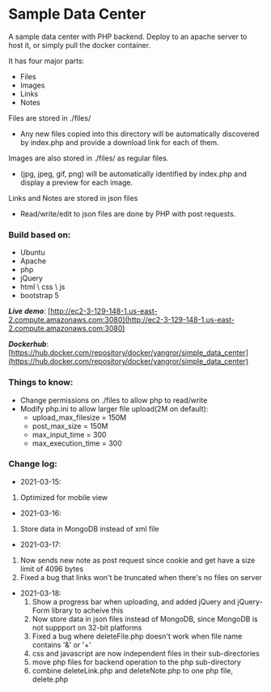 # Sample Data Center

A sample data center with PHP backend. Deploy to an apache server to host it, or simply pull the docker container. 

It has four major parts:

 - Files
 - Images
 - Links
 - Notes

Files are stored in ./files/

 - Any new files copied into this directory will be automatically discovered by index.php and provide a download link for each of them.

Images are also stored in ./files/ as regular files.

 - (jpg, jpeg, gif, png) will be automatically identified by index.php and display a preview for each image.

Links and Notes are stored in json files

  - Read/write/edit to json files are done by PHP with post requests.


### Build based on:
 - Ubuntu
 - Apache
 - php
 - jQuery
 - html \ css \ js
 - bootstrap 5


***Live demo***: [http://ec2-3-129-148-1.us-east-2.compute.amazonaws.com:3080](http://ec2-3-129-148-1.us-east-2.compute.amazonaws.com:3080)

***Dockerhub***: [https://hub.docker.com/repository/docker/yangror/simple_data_center](https://hub.docker.com/repository/docker/yangror/simple_data_center)

### Things to know:
 - Change permissions on ./files to allow php to read/write
 - Modify php.ini to allow larger file upload(2M on default):
    - upload_max_filesize = 150M
    - post_max_size = 150M
    - max_input_time = 300
    - max_execution_time = 300

### Change log:
 - 2021-03-15:
  1. Optimized for mobile view

 - 2021-03-16:
  1. Store data in MongoDB instead of xml file

 - 2021-03-17:
  1. Now sends new note as post request since cookie and get have a size limit of 4096 bytes
  2. Fixed a bug that links won't be truncated when there's no files on server

- 2021-03-18:
  1. Show a progress bar when uploading, and added jQuery and jQuery-Form library to acheive this
  2. Now store data in json files instead of MongoDB, since MongoDB is not suppport on 32-bit platforms
  3. Fixed a bug where deleteFile.php doesn't work when file name contains '&' or '+'
  4. css and javascript are now independent files in their sub-directories
  5. move php files for backend operation to the php sub-directory
  6. combine deleteLink.php and deleteNote.php to one php file, delete.php
